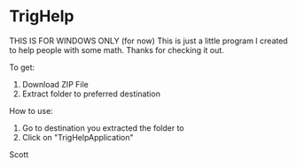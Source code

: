 # TrigHelp
THIS IS FOR WINDOWS ONLY (for now)
This is just a little program I created to help people with some math.
Thanks for checking it out.

To get:
1) Download ZIP File
2) Extract folder to preferred destination

How to use:
1) Go to destination you extracted the folder to
2) Click on "TrigHelpApplication"

Scott
